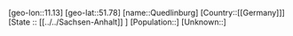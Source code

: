 ﻿---
location: [51.78,11.13]
type: City
tags:
- geo/City


SpocWebEntityId: 33577
isDeleted: false
confidential: public

---
[geo-lon::11.13]
[geo-lat::51.78]
[name::Quedlinburg]
[Country::[[Germany]]]
[State :: [[../../Sachsen-Anhalt]] ]
[Population::]
[Unknown::]


